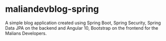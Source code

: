 # maliandevblog-spring
A simple blog application created using Spring Boot, Spring Security, Spring Data JPA on the backend and Angular 10, Bootstrap on the frontend for the Malians Developers.
